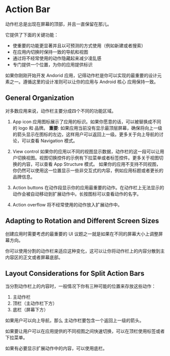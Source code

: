 # Action Bar

动作栏总是出现在屏幕的顶部，并且一直保留在那儿。

它提供了下面的关键功能：

* 使重要的功能更显著并且以可预测的方式使用（例如新建或者搜索）
* 在应用内切换时保持一致的导航和视图
* 通过将不经常使用的动作隐藏起来减少凌乱感
* 专门提供一个位置，为你的应用提供标识 

如果你刚刚开始开发 Andorid 应用，记得动作栏是你可以实现的最重要的设计元素之一。遵循这里的设计准则可以让你的应用与 Android 核心
应用保持一致。

## General Organization

对多数应用来说，动作栏主要分成四个不同的功能区域。

1. App icon
应用图标展示了应用的标识。如果你愿意的话，可以被替换成不同的 logo 和 品牌。
**重要**: 如果应用当前没有显示最顶层屏幕，确保将向上一级的箭头显示在图标的左边，这样用户可以返回上一级。更多关于向上导航的讨论，可以查看 Navigation 模式。

2. View control
如果你的应用以不同的视图显示数据，动作栏的这一段可以让用户切换视图。视图切换控件的示例有下拉菜单或者标签控件。更多关于视图切换的内容，可以查看 App Structure 模式。
如果你的应用不支持不同视图，你仍然可以使用这一位置显示一些非交互式的内容，例如应用标题或者更长的品牌信息。

3. Action buttons
在动作段显示你的应用最重要的动作。在动作栏上无法显示的动作会被自动移动到扩展动作中。长按图标可以查看动作的名字。

4. Action overflow
将不经常使用的动作放入扩展动作中。

## Adapting to Rotation and Different Screen Sizes
创建应用时需要考虑的最重要的 UI 议题之一就是如果在不同的屏幕大小上调整屏幕方向。

你可以使用分割的动作栏来适应这种变化，这可以让你将动作栏上的内容分散到主内容区的正文或者屏幕底部。

## Layout Considerations for Split Action Bars
当分割动作栏上的内容时，一般情况下你有三种可能的位置来存放这些动作：

1. 主动作栏
2. 顶栏（主动作栏下方）
3. 底栏（屏幕下方）

如果用户可以向上导航，那么 主动作栏要包含一个返回上一级的箭头。

如果要让用户可以在应用提供的不同视图之间快速切换，可以在顶栏使用标签或者下拉菜单。

如果有必要显示扩展动作中的内容，可以使用底栏。

